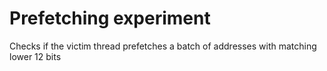 # Prefetching experiment
Checks if the victim thread prefetches a batch of addresses with matching lower 12 bits